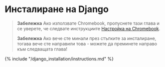 # Инсталиране на Django

> **Забележка** Ако използвате Chromebook, пропуснете тази глава и се уверете, че следвате инструкциите [Настройка на Chromebook](../chromebook_setup/README.md).
> 
> **Забележка** Ако вече сте минали през стъпките за инсталиране, тогава вече сте направили това - можете да преминете направо към следващата глава!

{% include "/django_installation/instructions.md" %}